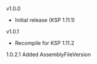 v1.0.0

- Initial release (KSP 1.11.1)


v1.0.1

- Recompile for KSP 1.11.2

1.0.2.1
		Added AssemblyFileVersion

